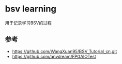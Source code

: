# bsv learning

用于记录学习BSV的过程

## 参考

- https://github.com/WangXuan95/BSV_Tutorial_cn.git
- https://github.com/anydream/FPGAIOTest
